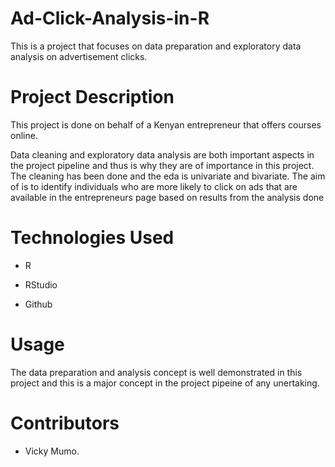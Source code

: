 # Ad-Click-Analysis-in-R
 
This is a project that focuses on data preparation and exploratory data analysis on advertisement clicks.

# Project Description

This project is done on behalf of a Kenyan entrepreneur that offers courses online.

Data cleaning and exploratory data analysis are both important aspects in the project pipeline and thus is why they are of importance in this project. The cleaning has been done and the eda is univariate and bivariate. The aim of is to identify individuals who are more likely to click on ads that are available in the entrepreneurs page based on results from the analysis done

# Technologies Used

- R

- RStudio

- Github

# Usage

The data preparation and analysis concept is well demonstrated in this project and this is a major concept in the project pipeine of any unertaking.

# Contributors

- Vicky Mumo.